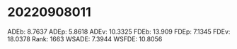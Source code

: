 # 20220908011

ADEb: 8.7637
ADEp: 5.8618
ADEv: 10.3325
FDEb: 13.909
FDEp: 7.1345
FDEv: 18.0378
Rank: 1663
WSADE: 7.3944
WSFDE: 10.8056